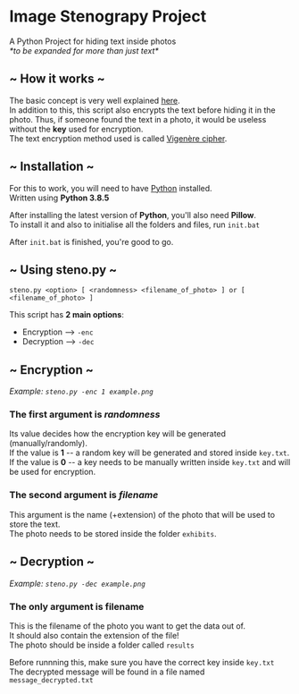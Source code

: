 # Image Stenograpy Project

A Python Project for hiding text inside photos<br>
*\*to be expanded for more than just text\**

## ~ How it works ~

The basic concept is very well explained [here](https://www.geeksforgeeks.org/image-based-steganography-using-python/).<br>
In addition to this, this script also encrypts the text before hiding it in the photo. Thus, if someone found the text in a photo, it would be useless
without the **key** used for encryption. <br>
The text encryption method used is called [Vigenère cipher](https://en.wikipedia.org/wiki/Vigen%C3%A8re_cipher).<br>

## ~ Installation ~

For this to work, you will need to have [Python](https://www.python.org/downloads/) installed.<br>
Written using **Python 3.8.5**<br>

After installing the latest version of **Python**, you'll also need **Pillow**.<br>
To install it and also to initialise all the folders and files, run `init.bat`<br>

After `init.bat` is finished, you're good to go.

## ~ Using steno.py ~

`steno.py <option> [ <randomness> <filename_of_photo> ] or [ <filename_of_photo> ]`

This script has **2 main options**:
  - Encryption --> `-enc`
  - Decryption --> `-dec`

## ~ Encryption ~

*Example: `steno.py -enc 1 example.png`*

### The first argument is ***randomness***
Its value decides how the encryption key will be generated (manually/randomly).<br>
If the value is **1** -- a random key will be generated and stored inside `key.txt`.<br>
If the value is **0** -- a key needs to be manually written inside `key.txt` and will be used for encryption.<br>

### The second argument is ***filename***
This argument is the name (+extension) of the photo that will be used to store the text.<br>
The photo needs to be stored inside the folder `exhibits`.

## ~ Decryption ~

*Example: `steno.py -dec example.png`*

### The only argument is **filename**
This is the filename of the photo you want to get the data out of.<br>
It should also contain the extension of the file!<br>
The photo should be inside a folder called `results`

Before runnning this, make sure you have the correct key inside `key.txt`<br>
The decrypted message will be found in a file named `message_decrypted.txt`
